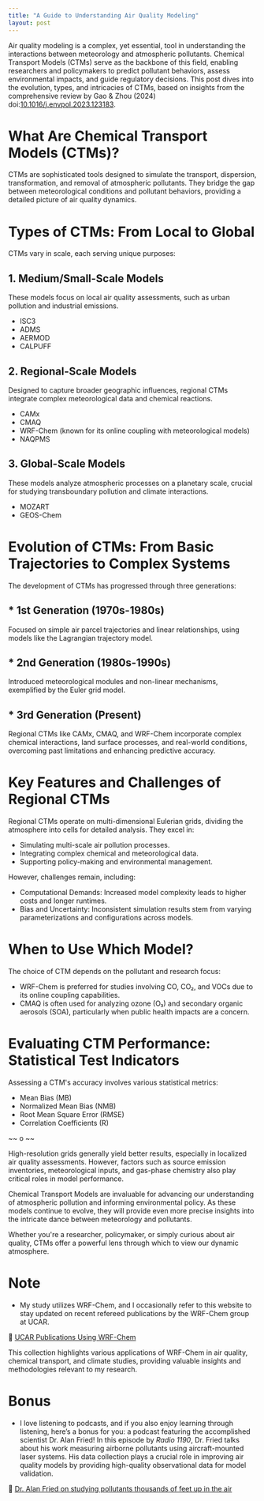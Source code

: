 ```yaml
---
title: "A Guide to Understanding Air Quality Modeling"
layout: post
---
```


Air quality modeling is a complex, yet essential, tool in understanding the interactions between meteorology and atmospheric pollutants. Chemical Transport Models (CTMs) serve as the backbone of this field, enabling researchers and policymakers to predict pollutant behaviors, assess environmental impacts, and guide regulatory decisions. This post dives into the evolution, types, and intricacies of CTMs, based on insights from the comprehensive review by Gao & Zhou (2024) doi:[10.1016/j.envpol.2023.123183](https://doi.org/10.1016/j.envpol.2023.123183).

# What Are Chemical Transport Models (CTMs)?

CTMs are sophisticated tools designed to simulate the transport, dispersion, transformation, and removal of atmospheric pollutants. They bridge the gap between meteorological conditions and pollutant behaviors, providing a detailed picture of air quality dynamics.

# Types of CTMs: From Local to Global

CTMs vary in scale, each serving unique purposes:

## 1. Medium/Small-Scale Models
These models focus on local air quality assessments, such as urban pollution and industrial emissions.

- ISC3
- ADMS
- AERMOD
- CALPUFF


## 2. Regional-Scale Models
Designed to capture broader geographic influences, regional CTMs integrate complex meteorological data and chemical reactions.

- CAMx
- CMAQ
- WRF-Chem (known for its online coupling with meteorological models)
- NAQPMS


## 3. Global-Scale Models
These models analyze atmospheric processes on a planetary scale, crucial for studying transboundary pollution and climate interactions.

- MOZART
- GEOS-Chem


# Evolution of CTMs: From Basic Trajectories to Complex Systems

The development of CTMs has progressed through three generations:

## * 1st Generation (1970s-1980s)
Focused on simple air parcel trajectories and linear relationships, using models like the Lagrangian trajectory model.

## * 2nd Generation (1980s-1990s)
Introduced meteorological modules and non-linear mechanisms, exemplified by the Euler grid model.

## * 3rd Generation (Present)
Regional CTMs like CAMx, CMAQ, and WRF-Chem incorporate complex chemical interactions, land surface processes, and real-world conditions, overcoming past limitations and enhancing predictive accuracy.

# Key Features and Challenges of Regional CTMs

Regional CTMs operate on multi-dimensional Eulerian grids, dividing the atmosphere into cells for detailed analysis. They excel in:

- Simulating multi-scale air pollution processes.
- Integrating complex chemical and meteorological data.
- Supporting policy-making and environmental management.


However, challenges remain, including:

- Computational Demands: Increased model complexity leads to higher costs and longer runtimes.
- Bias and Uncertainty: Inconsistent simulation results stem from varying parameterizations and configurations across models.

# When to Use Which Model?

The choice of CTM depends on the pollutant and research focus:

- WRF-Chem is preferred for studies involving CO, CO₂, and VOCs due to its online coupling capabilities.
- CMAQ is often used for analyzing ozone (O₃) and secondary organic aerosols (SOA), particularly when public health impacts are a concern.

# Evaluating CTM Performance: Statistical Test Indicators

Assessing a CTM's accuracy involves various statistical metrics:

- Mean Bias (MB)
- Normalized Mean Bias (NMB)
- Root Mean Square Error (RMSE)
- Correlation Coefficients (R)

~~ o ~~

High-resolution grids generally yield better results, especially in localized air quality assessments. However, factors such as source emission inventories, meteorological inputs, and gas-phase chemistry also play critical roles in model performance.

Chemical Transport Models are invaluable for advancing our understanding of atmospheric pollution and informing environmental policy. As these models continue to evolve, they will provide even more precise insights into the intricate dance between meteorology and pollutants.

Whether you're a researcher, policymaker, or simply curious about air quality, CTMs offer a powerful lens through which to view our dynamic atmosphere.



# Note
* My study utilizes WRF-Chem, and I occasionally refer to this website to stay updated on recent refereed publications by the WRF-Chem group at UCAR.

🔗 [UCAR Publications Using WRF-Chem](https://www2.acom.ucar.edu/wrf-chem/publications-using-wrf-chem)

This collection highlights various applications of WRF-Chem in air quality, chemical transport, and climate studies, providing valuable insights and methodologies relevant to my research.


# Bonus
* I love listening to podcasts, and if you also enjoy learning through listening, here’s a bonus for you: a podcast featuring the accomplished scientist Dr. Alan Fried! In this episode by _Radio 1190_, Dr. Fried talks about his work measuring airborne pollutants using aircraft-mounted laser systems. His data collection plays a crucial role in improving air quality models by providing high-quality observational data for model validation.

🔗 [Dr. Alan Fried on studying pollutants thousands of feet up in the air](https://soundcloud.com/radio1190/alan-fried-airborne-pollutants)
